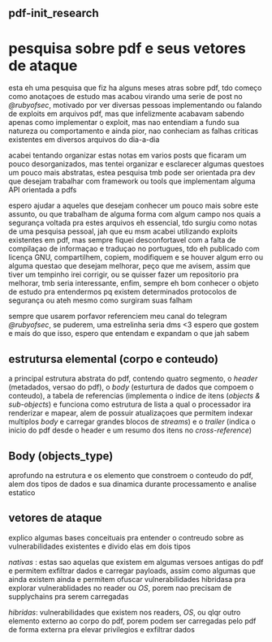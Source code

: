 ## pdf-init_research
# pesquisa sobre pdf e seus vetores de ataque 
esta eh uma pesquisa que fiz ha alguns meses atras sobre pdf, tdo começo como anotaçoes de estudo mas acabou virando uma serie de post no *@rubyofsec*, motivado por ver diversas pessoas implementando ou falando de exploits em arquivos pdf,
mas que infelizmente acabavam sabendo apenas como implementar o exploit, mas nao entendiam a fundo sua natureza ou comportamento e ainda pior, nao conheciam as falhas criticas existentes em diversos arquivos do dia-a-dia

acabei tentando organizar estas notas em varios posts que ficaram um pouco desorganizados, mas tentei organizar e esclarecer algumas questoes um pouco mais abstratas, estea pesquisa tmb pode ser orientada pra dev que desejam trabalhar com 
framework ou tools que implementam alguma API orientada a pdfs

espero ajudar a aqueles que desejam conhecer um pouco mais sobre este assunto, ou que trabalham de alguma forma com algum campo nos quais a segurança voltada pra estes arquivos eh essencial, tdo surgiu como notas de uma pesquisa pessoal, jah que eu msm acabei utilizando exploits existentes 
em pdf, mas sempre fiquei desconfortavel com a falta de compilaçao de informaçao e traduçao no portugues, tdo eh publicado com licença GNU, compartilhem, copiem, modifiquem e se houver algum erro ou alguma questao que desejam melhorar, peço que
me avisem, assim que tiver um tempinho irei corrigir, ou se quisser fazer um repositorio pra melhorar, tmb seria interessante, enfim, sempre eh bom conhecer o objeto de estudo pra entendermos pq existem determinados protocolos de segurança
ou ateh mesmo como surgiram suas falham 

sempre que usarem porfavor referenciem meu canal do telegram *@rubyofsec*, se puderem, uma estrelinha seria dms <3
espero que gostem e mais do que isso, espero que entendam e expandam o que jah sabem

## estrutursa elemental (corpo e conteudo)

a principal estrutura abstrata do pdf, contendo quatro segmento, o _header_ (metadados, versao do pdf), o _body_ (esturtura de dados que compoem o conteudo), a tabela de referencias (implementa o indice de itens (_objects & sub-objects_) e funciona como estrutura de lista a qual o processador ira renderizar e mapear, alem de possuir atualizaçoes que permitem indexar multiplos _body_ e carregar grandes blocos de *_streams_*) e o _trailer_ (indica o inicio do pdf desde o header e um resumo dos itens no _cross-reference_) 

## Body (objects_type)
aprofundo na estrutura e os elemento que constroem o conteudo do pdf, alem dos tipos de dados e sua dinamica durante processamento e analise estatico

## vetores de ataque
explico algumas bases conceituais pra entender o contreudo sobre as vulnerabilidades existentes e divido elas em dois tipos

*nativas* : estas sao aquelas que existem em algumas versoes antigas do pdf e permitem exfiltrar dados e carregar payloads, assim como algumas que ainda existem ainda e permitem ofuscar vulnerabilidades hibridasa pra explorar vulnerablidades no reader ou *OS*, porem nao precisam de supplychains pra serem carregadas

*hibridas*: vulnerabilidades que existem nos readers, *OS*, ou qlqr outro elemento externo ao corpo do pdf, porem podem ser carregadas pelo pdf de forma externa pra elevar privilegios e exfiltrar dados

